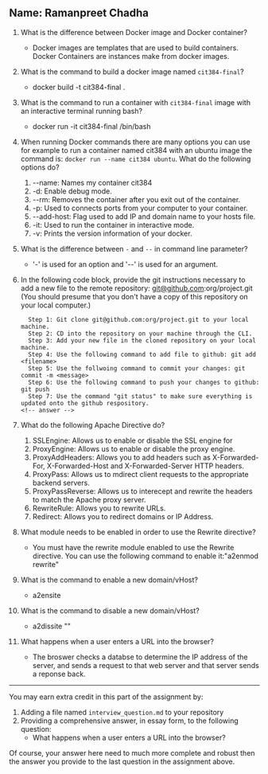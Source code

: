 ## Name: Ramanpreet Chadha                                  <!-- answer -->

1. What is the difference between Docker image and Docker container?
    *  Docker images are templates that are used to build containers. Docker Containers are instances make from docker images.                                                <!-- answer -->

2. What is the command to build a docker image named `cit384-final`?
    * docker build -t cit384-final .                                                 <!-- answer -->

3. What is the command to run a container with `cit384-final` image with an interactive terminal running bash?
    *  docker run -it cit384-final /bin/bash                                                <!-- answer -->

4. When running Docker commands there are many options you can use for example to run a container named cit384 with an ubuntu image the command is: `docker run --name cit384 ubuntu`. What do the following options do? 
   1. --name: Names my container cit384
   2. -d:  Enable debug mode.                                             <!-- answer -->
   3. --rm: Removes the container after you exit out of the container.                                            <!-- answer -->
   4. -p:  Used to connects ports from your computer to your container.                                             <!-- answer -->
   5. --add-host:  Flag used to add IP and domain name to your hosts file.                                     <!-- answer -->
   6. -it:  Used to run the container in interactive mode.                                            <!-- answer -->
   7. -v:   Prints the version information of your docker.                                            <!-- answer -->

5. What is the difference between `-` and `--` in command line parameter?
    *  '-' is used for an option and '--' is used for an argument.                                                 <!-- answer -->

6. In the following code block, provide the git instructions necessary to add a new file to the remote repository: git@github.com:org/project.git (You should presume that you don't have a copy of this repository on your local computer.)
   ```
     Step 1: Git clone git@github.com:org/project.git to your local machine.
     Step 2: CD into the repository on your machine through the CLI.
     Step 3: Add your new file in the cloned repository on your local machine.
     Step 4: Use the following command to add file to github: git add <filename>
     Step 5: Use the follwoing command to commit your changes: git commit -m <message>
     Step 6: Use the following command to push your changes to github: git push
     Step 7: Use the command "git status" to make sure everything is updated onto the github respository.                                                   <!-- answer -->
   ```
   <!-- You many add any number of lines in the above code block that you need. -->

7. What do the following Apache Directive do?
   1. SSLEngine: Allows us to enable or disable the SSL engine for 
   2. ProxyEngine: Allows us to enable or disable the proxy engine.                                     <!-- answer -->
   3. ProxyAddHeaders: Allows you to add headers such as X-Forwarded-For, X-Forwarded-Host and X-Forwarded-Server HTTP headers.                                 <!-- answer -->
   4. ProxyPass: Allows us to mdirect client requests to the appropriate backend servers.                                      <!-- answer -->
   5. ProxyPassReverse: Allows us to interecept and rewrite the headers to match the Apache proxy server.                               <!-- answer -->
   6. RewriteRule: Allows you to rewrite URLs.                                     <!-- answer -->
   7. Redirect: Allows you to redirect domains or IP Address.                                        <!-- answer -->

8. What module needs to be enabled in order to use the Rewrite directive?
    *  You must have the rewrite module enabled to use the Rewrite directive. You can use the following command to enable it:"a2enmod rewrite"                                               <!-- answer -->
9. What is the command to enable a new domain/vHost?
    *  a2ensite <vHost file name>                                                <!-- answer -->

10. What is the command to disable a new domain/vHost?
    *  a2dissite "<vHost file name>"                                                <!-- answer -->

11. What happens when a user enters a URL into the browser?
    *  The broswer checks a databse to determine the IP address of the server, and sends a request to that web server and that server sends a reponse back.                                           <!-- answer -->

---
You may earn extra credit in this part of the assignment by: 
   1. Adding a file named ``interview_question.md`` to your repository
   2. Providing a comprehensive answer, in essay form, to the following question:
      * What happens when a user enters a URL into the browser?

Of course, your answer here need to much more complete and robust then the answer you provide to the last question in the assignment above.

